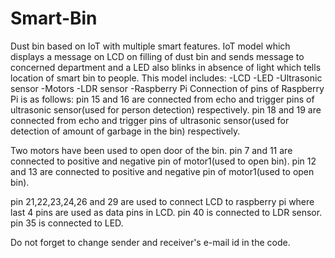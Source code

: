 # Smart-Bin
Dust bin based on IoT with multiple smart features. 
IoT model which displays a message on LCD on filling of dust bin and sends message to concerned department and a LED also blinks in absence of light which tells location of smart bin to people. 
This model includes:
    -LCD
    -LED
    -Ultrasonic sensor
    -Motors
    -LDR sensor
    -Raspberry Pi
Connection of pins of Raspberry Pi is as follows:
pin 15 and 16 are connected from echo and trigger pins of ultrasonic sensor(used for person detection) respectively.
pin 18 and 19 are connected from echo and trigger pins of ultrasonic sensor(used for detection of amount of garbage in the bin) respectively.

Two motors have been used to open door of the bin.
pin 7 and 11 are connected to positive and negative pin of motor1(used to open bin).
pin 12 and 13 are connected to positive and negative pin of motor1(used to open bin).

pin 21,22,23,24,26 and 29 are used to connect LCD to raspberry pi where last 4 pins are used as data pins in LCD.
pin 40 is connected to LDR sensor.
pin 35 is  connected to LED.

Do not forget to change sender and receiver's e-mail id in the code.
